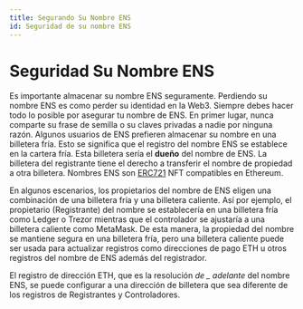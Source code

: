 ```yaml
---
title: Segurando Su Nombre ENS
id: Seguridad de su nombre ENS
---
```


# Seguridad Su Nombre ENS

Es importante almacenar su nombre ENS seguramente. Perdiendo su nombre ENS es como perder su identidad en la Web3. Siempre debes hacer todo lo posible por asegurar tu nombre de ENS. En primer lugar, nunca comparte su frase de semilla o su claves privadas a nadie por ninguna razón. Algunos usuarios de ENS prefieren almacenar su nombre en una billetera fría. Esto se significa que el registro del nombre ENS se establece en la cartera fría. Esta billetera sería el **dueño** del nombre de ENS. La billetera del registrante tiene el derecho a transferir el nombre de propiedad a otra billetera. Nombres ENS son [ERC721](https://ethereum.org/en/developers/docs/standards/tokens/erc-721/) NFT compatibles en Ethereum.

En algunos escenarios, los propietarios del nombre de ENS eligen una combinación de una billetera fría y una billetera caliente. Así por ejemplo, el propietario (Registrante) del nombre se establecería en una billetera fría como Ledger o Trezor mientras que el controlador se ajustaría a una billetera caliente como MetaMask. De esta manera, la propiedad del nombre se mantiene segura en una billetera fría, pero una billetera caliente puede ser usada para actualizar registros como direcciones de pago ETH u otros registros del nombre de ENS además del registrador.

El registro de dirección ETH, que es la resolución _de _ adelante_ del nombre ENS, se puede configurar a una dirección de billetera que sea diferente de los registros de Registrantes y Controladores.

